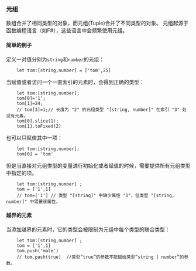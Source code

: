 ### 元组
数组合并了相同类型的对象，而元组(Tuple)合并了不同类型的对象。
元组起源于函数编程语言（如F#），这些语言中会频繁使用元组。
#### 简单的例子
定义一对值分别为`string`和`number`的元组：
```
    let tom:[string,number] = ['tom',25]
```
当赋值或者访问一个一直索引的元素时，会得到正确的类型：
```
    let tom:[string,number];
    tom[0]='1';
    tom[1]=24;
    // tom[3]=1;// 长度为 "2" 的元组类型 "[string, number]" 在索引 "3" 处没有元素。
    tom[0].slice(1);
    tom[1].toFixed(2)
```
也可以只赋值其中一项：
```
    let tom:[string,number];
    tom[0] = 'tom'
```
但是当直接对元组类型的变量进行初始化或者赋值的时候，需要提供所有元组类型中指定的项。
```
    let tom:[string,number] ;
    tom = ['1',1]
    // tom=['1'] // 类型 "[string]" 中缺少属性 "1"，但类型 "[string, number]" 中需要该属性。
```
#### 越界的元素
当添加越界的元素时，它的类型会被限制为元组中每个类型的联合类型：
```
    let tom:[string,number] ;
    tom = ['1',1]
    tom.push('male')  
    // tom.push(true)  //类型“true”的参数不能赋给类型“string | number”的参数。
```